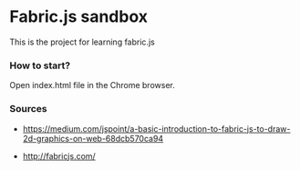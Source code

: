 # Fabric.js sandbox

This is the project for learning fabric.js

### How to start?

Open index.html file in the Chrome browser.

### Sources

- https://medium.com/jspoint/a-basic-introduction-to-fabric-js-to-draw-2d-graphics-on-web-68dcb570ca94

- http://fabricjs.com/
